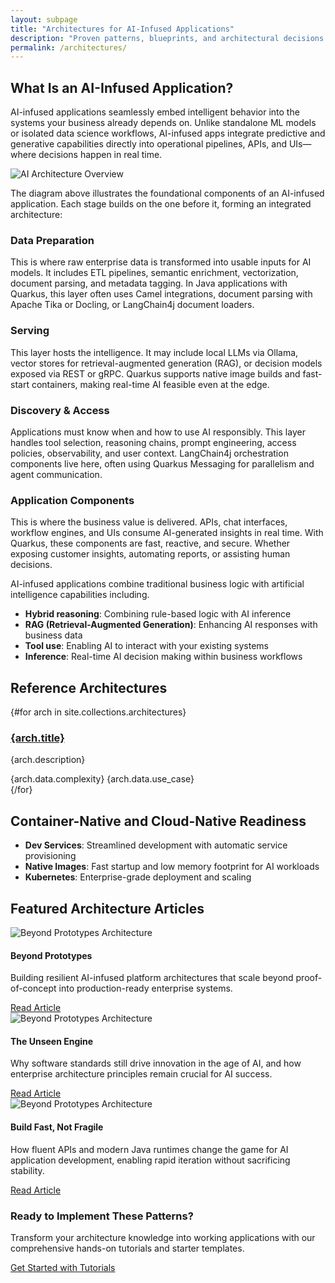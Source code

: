 ```yaml
---
layout: subpage
title: "Architectures for AI-Infused Applications"
description: "Proven patterns, blueprints, and architectural decisions for building AI-infused applications with Quarkus and LangChain4j."
permalink: /architectures/
---
```

## What Is an AI-Infused Application?

AI-infused applications seamlessly embed intelligent behavior into the systems your business already depends on. Unlike standalone ML models or isolated data science workflows, AI-infused apps integrate predictive and generative capabilities directly into operational pipelines, APIs, and UIs—where decisions happen in real time.

<img src="/images/architectures/app-components.png" alt="AI Architecture Overview" style="max-width: 100%; height: auto; display: block; margin: 0 auto;" />

The diagram above illustrates the foundational components of an AI-infused application. Each stage builds on the one before it, forming an integrated architecture:

### Data Preparation
This is where raw enterprise data is transformed into usable inputs for AI models. It includes ETL pipelines, semantic enrichment, vectorization, document parsing, and metadata tagging. In Java applications with Quarkus, this layer often uses Camel integrations, document parsing with Apache Tika or Docling, or LangChain4j document loaders.

### Serving
This layer hosts the intelligence. It may include local LLMs via Ollama, vector stores for retrieval-augmented generation (RAG), or decision models exposed via REST or gRPC. Quarkus supports native image builds and fast-start containers, making real-time AI feasible even at the edge.

### Discovery & Access
Applications must know when and how to use AI responsibly. This layer handles tool selection, reasoning chains, prompt engineering, access policies, observability, and user context. LangChain4j orchestration components live here, often using Quarkus Messaging for parallelism and agent communication.

### Application Components
This is where the business value is delivered. APIs, chat interfaces, workflow engines, and UIs consume AI-generated insights in real time. With Quarkus, these components are fast, reactive, and secure. Whether exposing customer insights, automating reports, or assisting human decisions.

AI-infused applications combine traditional business logic with artificial intelligence capabilities including.

- **Hybrid reasoning**: Combining rule-based logic with AI inference
- **RAG (Retrieval-Augmented Generation)**: Enhancing AI responses with business data
- **Tool use**: Enabling AI to interact with your existing systems
- **Inference**: Real-time AI decision making within business workflows


## Reference Architectures

<div class="architectures-grid">
{#for arch in site.collections.architectures}
<div class="architecture-card">
  <h3><a href="{arch.url}">{arch.title}</a></h3>
  <p>{arch.description}</p>
  <div class="architecture-meta">
    <span class="complexity">{arch.data.complexity}</span>
    <span class="use-case">{arch.data.use_case}</span>
  </div>
</div>
{/for}
</div>






## Container-Native and Cloud-Native Readiness

- **Dev Services**: Streamlined development with automatic service provisioning
- **Native Images**: Fast startup and low memory footprint for AI workloads
- **Kubernetes**: Enterprise-grade deployment and scaling


## Featured Architecture Articles

<div class="featured-articles">
  <div class="article-card">
    <div class="article-image">
      <img src="/images/articles/beyond_prototypes.png" alt="Beyond Prototypes Architecture" />
    </div>
    <div class="article-content">
      <h4>Beyond Prototypes</h4>
      <p>Building resilient AI-infused platform architectures that scale beyond proof-of-concept into production-ready enterprise systems.</p>
      <a href="https://www.linkedin.com/pulse/beyond-prototypes-building-resilient-ai-infused-platform-eisele-jfasf/" class="read-more" target="_blank">Read Article</a>
    </div>
  </div>
  
  <div class="article-card">
    <div class="article-image">
    <img src="/images/articles/the_unseen_engine.png" alt="Beyond Prototypes Architecture" />
    </div>
    <div class="article-content">
      <h4>The Unseen Engine</h4>
      <p>Why software standards still drive innovation in the age of AI, and how enterprise architecture principles remain crucial for AI success.</p>
      <a href="https://www.linkedin.com/pulse/unseen-engine-why-software-standards-still-drive-age-ai-markus-eisele-pwqbf/" class="read-more" target="_blank">Read Article</a>
    </div>
  </div>
  
  <div class="article-card">
    <div class="article-image">
    <img src="/images/articles/build_fast_not_fragile.png" alt="Beyond Prototypes Architecture" />
    </div>
    <div class="article-content">
      <h4>Build Fast, Not Fragile</h4>
      <p>How fluent APIs and modern Java runtimes change the game for AI application development, enabling rapid iteration without sacrificing stability.</p>
      <a href="https://www.linkedin.com/pulse/build-fast-fragile-how-fluent-apis-modern-java-runtimes-markus-eisele-5o5of/" class="read-more" target="_blank">Read Article</a>
    </div>
  </div>
</div>

<div class="cta-box">
  <h3>Ready to Implement These Patterns?</h3>
  <p>Transform your architecture knowledge into working applications with our comprehensive hands-on tutorials and starter templates.</p>
  <a href="/get-started/" class="btn">Get Started with Tutorials</a>
</div>